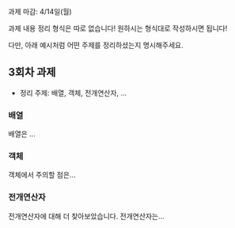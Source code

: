 과제 마감: 4/14일(월)

과제 내용 정리 형식은 따로 없습니다! 원하시는 형식대로 작성하시면 됩니다!

다만, 아래 예시처럼 어떤 주제를 정리하셨는지 명시해주세요.

## 3회차 과제
- 정리 주제: 배열, 객체, 전개연산자, ...

### 배열
배열은 ...

### 객체
객체에서 주의할 점은...

### 전개연산자
전개연산자에 대해 더 찾아보았습니다. 전개연산자는...
